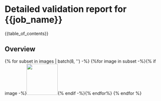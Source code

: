 # Detailed validation report for {{job_name}}
{{table_of_contents}}

## Overview

{% for subset in images | batch(8, '') -%}
{%for image in subset -%}{% if image -%}<a href="{{image}}"><img width="100" src="{{image}}" /></a>{% endif -%}{% endfor%}
{% endfor %}

<!---
{% for name, values in distributions.items() -%}
## {{ name }} ({{"KS statistic: %0.3f; p-value: %0.3f" | format(values['ks_statistic'], values['pvalue'])}} - {{values['status']}}

{% if values['status'] != 'success' -%}
[![image]({{values['image']}})]({{values['image']}})
{% endif -%}

{% endfor -%}
---!>

